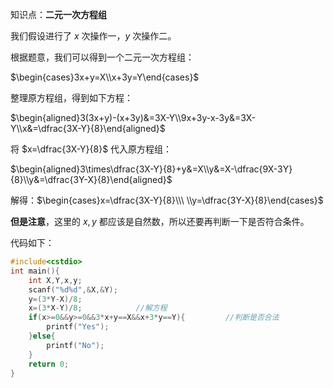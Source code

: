 知识点：**二元一次方程组**

我们假设进行了 $x$ 次操作一，$y$ 次操作二。

根据题意，我们可以得到一个二元一次方程组：

$\begin{cases}3x+y=X\\x+3y=Y\end{cases}$

整理原方程组，得到如下方程：

$\begin{aligned}3(3x+y)-(x+3y)&=3X-Y\\9x+3y-x-3y&=3X-Y\\x&=\dfrac{3X-Y}{8}\end{aligned}$

将 $x=\dfrac{3X-Y}{8}$ 代入原方程组：

$\begin{aligned}3\times\dfrac{3X-Y}{8}+y&=X\\y&=X-\dfrac{9X-3Y}{8}\\y&=\dfrac{3Y-X}{8}\end{aligned}$

解得：$\begin{cases}x=\dfrac{3X-Y}{8}\\\ \\y=\dfrac{3Y-X}{8}\end{cases}$

**但是注意**，这里的 $x,y$ 都应该是自然数，所以还要再判断一下是否符合条件。

代码如下：

```cpp
#include<cstdio>
int main(){
	int X,Y,x,y;
	scanf("%d%d",&X,&Y);
	y=(3*Y-X)/8;
	x=(3*X-Y)/8;			//解方程
	if(x>=0&&y>=0&&3*x+y==X&&x+3*y==Y){			//判断是否合法
		printf("Yes");
	}else{
		printf("No");
	}
	return 0;
}
```